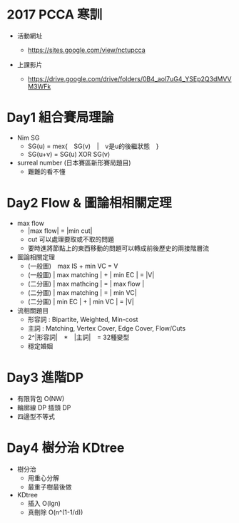 # 2017 PCCA 寒訓
- 活動網址
	- https://sites.google.com/view/nctupcca

- 上課影片
	- https://drive.google.com/drive/folders/0B4_aol7uG4_YSEp2Q3dMVVM3WFk

# Day1 組合賽局理論
- Nim SG 
	- SG(u) = mex{　SG(v)　|　v是u的後繼狀態　}
	- SG(u+v) = SG(u) XOR SG(v)
- surreal number (日本賽區新形賽局題目)
	- 難難的看不懂

# Day2 Flow & 圖論相相關定理
- max flow
	- |max flow| = |min cut|
	- cut 可以處理要取或不取的問題
	- 要時進將節點上的東西移動的問題可以轉成前後歷史的兩接階層流
- 圖論相關定理
	- (一般圖)　max IS + min VC = V
	- (一般圖) | max matching | + | min EC | = |V|
	- (二分圖) | max mathcing | = | max flow |
	- (二分圖) | max matching | = | min VC|
	- (二分圖) | min EC | + | min VC | = |V|
- 流相關題目
	- 形容詞 : Bipartite, Weighted, Min-cost
	- 主詞 : Matching, Vertex Cover, Edge Cover, Flow/Cuts
	- 2^|形容詞|　*　|主詞|　= 32種變型
	- 穩定婚姻

# Day3 進階DP
- 有限背包 O(NW)
- 輪廓線 DP 插頭 DP
- 四邊型不等式

# Day4 樹分治 KDtree
- 樹分治
	- 用重心分解
	- 最重子樹最後做
- KDtree
	- 插入 O(lgn)
	- 真刪除 O(n^(1-1/d))
